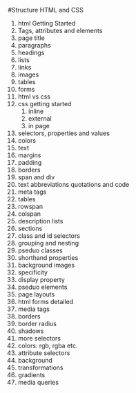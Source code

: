 #Structure HTML and CSS
1. html Getting Started
2. Tags, attributes and elements
3. page title
4. paragraphs
5. headings
6. lists
7. links
8. images
9. tables
10. forms
11. html vs css
12. css getting started 
	1. inline
	2. external
	3. in page
13. selectors, properties and values
14. colors
15. text
16. margins
17. padding
18. borders
19. span and div
20. text abbreviations quotations and code
21. meta tags
22. tables
23. rowspan
24. colspan
25. description lists
26. sections
27. class and id selectors
28. grouping and nesting
29. pseduo classes
30. shorthand properties
31. background images
32. specificity
33. display property
34. pseduo elements
35. page layouts
36. html forms detailed
37. media tags
38. borders
39. border radius
40. shadows
41. more selectors
42. colors: rgb, rgba etc.
43. attribute selectors
44. background 
45. transformations
46. gradients
47. media queries
  	